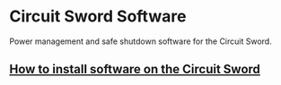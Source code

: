 # Circuit Sword Software
Power management and safe shutdown software for the Circuit Sword.

## [How to install software on the Circuit Sword](https://github.com/kiteretro/Circuit-Sword/wiki/How-to-install-software-on-the-Circuit-Sword)
